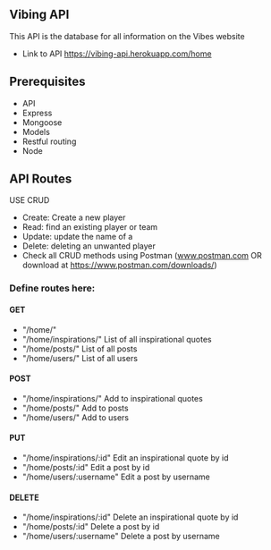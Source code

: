 
## Vibing API
This API is the database for all information on the Vibes website

- Link to API https://vibing-api.herokuapp.com/home

## Prerequisites
- API
- Express
- Mongoose
- Models
- Restful routing
- Node
## API Routes
USE CRUD
- Create: Create a new player 
- Read: find an existing player or team
- Update: update the name of a 
- Delete: deleting an unwanted player
- Check all CRUD methods using Postman (www.postman.com OR download at https://www.postman.com/downloads/)

### Define routes here:

#### GET 
- "/home/"
- "/home/inspirations/" List of all inspirational quotes
- "/home/posts/" List of all posts
- "/home/users/" List of all users

#### POST 
- "/home/inspirations/" Add to inspirational quotes
- "/home/posts/" Add to posts
- "/home/users/" Add to users

#### PUT 
- "/home/inspirations/:id" Edit an inspirational quote by id
- "/home/posts/:id" Edit a post by id
- "/home/users/:username" Edit a post by username

#### DELETE 

- "/home/inspirations/:id" Delete an inspirational quote by id
- "/home/posts/:id" Delete a post by id
- "/home/users/:username" Delete a post by username


